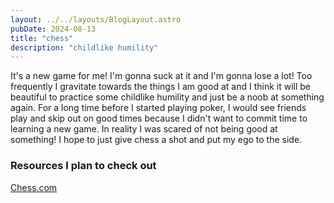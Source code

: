 ```yaml
---
layout: ../../layouts/BlogLayout.astro
pubDate: 2024-08-13
title: "chess"
description: "childlike humility"
---
```


It's a new game for me! I'm gonna suck at it and I'm gonna lose a lot! Too frequently I gravitate towards the things I am good at and I think it will be beautiful to practice some childlike humility and just be a noob at something again. For a long time before I started playing poker, I would see friends play and skip out on good times because I didn't want to commit time to learning a new game. In reality I was scared of not being good at something! I hope to just give chess a shot and put my ego to the side.

### Resources I plan to check out

[Chess.com](https://chess.com/)

